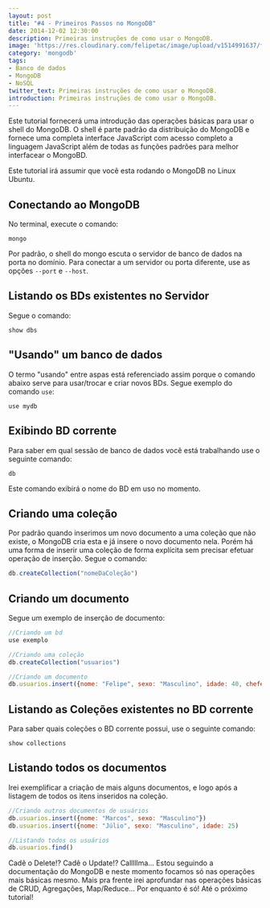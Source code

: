 ```yaml
---
layout: post
title: "#4 - Primeiros Passos no MongoDB"
date: 2014-12-02 12:30:00
description: Primeiras instruções de como usar o MongoDB.
image: 'https://res.cloudinary.com/felipetac/image/upload/v1514991637/first-steps_woqbil.png'
category: 'mongodb'
tags:
- Banco de dados
- MongoDB
- NoSQL
twitter_text: Primeiras instruções de como usar o MongoDB.
introduction: Primeiras instruções de como usar o MongoDB.
---
```

Este tutorial fornecerá uma introdução das operações básicas para usar o shell do MongoDB. O shell é parte padrão da distribuição do MongoDB e fornece uma completa interface JavaScript com acesso completo a linguagem JavaScript além de todas as funções padrões para melhor interfacear o MongoBD.

Este tutorial irá assumir que você esta rodando o MongoDB no Linux Ubuntu.

## Conectando ao MongoDB

No terminal, execute o comando:

```
mongo
```
Por padrão, o shell do mongo escuta o servidor de banco de dados na porta no domínio. Para conectar a um servidor ou porta diferente, use as opções ```--port``` e ```--host```.


## Listando os BDs existentes no Servidor

Segue o comando:

```
show dbs
```

## "Usando" um banco de dados

O termo "usando" entre aspas está referenciado assim porque o comando abaixo serve para usar/trocar e criar novos BDs. Segue exemplo do comando ```use```:

```
use mydb
```
	
## Exibindo BD corrente

Para saber em qual sessão de banco de dados você está trabalhando use o seguinte comando:

```
db
```

Este comando exibirá o nome do BD em uso no momento.


## Criando uma coleção

Por padrão quando inserimos um novo documento a uma coleção que não existe, o MongoDB cria esta e já insere o novo documento nela. Porém há uma forma de inserir uma coleção de forma explícita sem precisar efetuar operação de inserção. Segue o comando:

```js
db.createCollection("nomeDaColeção")
```
	
## Criando um documento

Segue um exemplo de inserção de documento:

```js
//Criando um bd
use exemplo

//Criando uma coleção
db.createCollection("usuarios")

//Criando um documento
db.usuarios.insert({nome: "Felipe", sexo: "Masculino", idade: 40, chefe: true })
```


## Listando as Coleções existentes no BD corrente

Para saber quais coleções o BD corrente possui, use o seguinte comando:

```
show collections
```
	
## Listando todos os documentos

Irei exemplificar a criação de mais alguns documentos, e logo após a listagem de todos os itens inseridos na coleção.

```js
//Criando outros documentos de usuários
db.usuarios.insert({nome: "Marcos", sexo: "Masculino"})
db.usuarios.insert({nome: "Júlio", sexo: "Masculino", idade: 25)

//Listando todos os usuários
db.usuarios.find()
```

Cadê o Delete!? Cadê o Update!? Calllllma... Estou seguindo a documentação do MongoDB e neste momento focamos só nas operações mais básicas mesmo. Mais pra frente irei aprofundar nas operações básicas de CRUD, Agregações, Map/Reduce... Por enquanto é só! Até o próximo tutorial!
